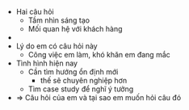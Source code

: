 - Hai câu hỏi
	- Tầm nhìn sáng tạo
	- Mối quan hệ với khách hàng
-
- Lý do em có câu hỏi này
	- Công việc em làm, khó khăn em đang mắc
- Tình hình hiện nay
	- Cần tìm hướng ổn định mới
		- thế sẽ chuyên nghiệp hơn
	- Tìm case study để nghĩ ý tưởng
- => Câu hỏi của em và tại sao em muốn hỏi câu đó